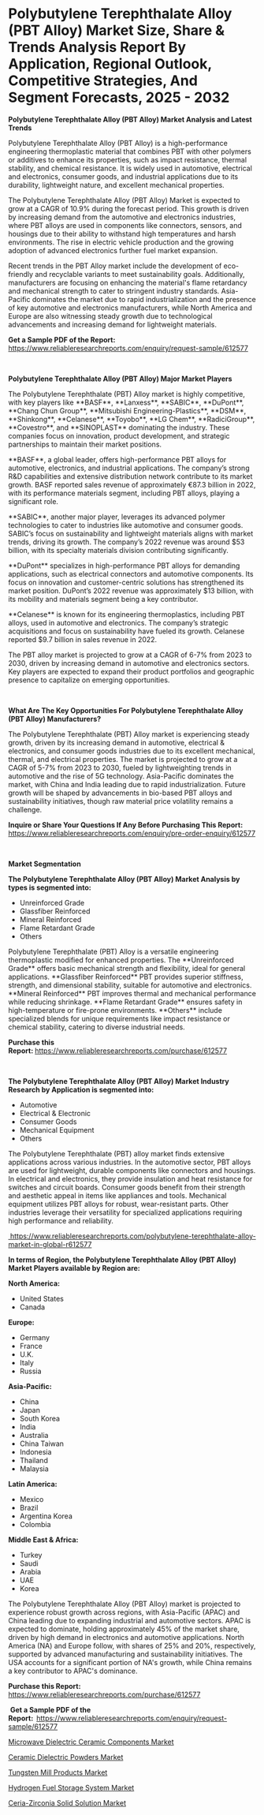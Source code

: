 <p><h1>Polybutylene Terephthalate Alloy (PBT Alloy) Market Size, Share & Trends Analysis Report By Application, Regional Outlook, Competitive Strategies, And Segment Forecasts, 2025 - 2032</h1></p><p><strong>Polybutylene Terephthalate Alloy (PBT Alloy) Market Analysis and Latest Trends</strong></p>
<p><p>Polybutylene Terephthalate Alloy (PBT Alloy) is a high-performance engineering thermoplastic material that combines PBT with other polymers or additives to enhance its properties, such as impact resistance, thermal stability, and chemical resistance. It is widely used in automotive, electrical and electronics, consumer goods, and industrial applications due to its durability, lightweight nature, and excellent mechanical properties.</p><p>The Polybutylene Terephthalate Alloy (PBT Alloy) Market is expected to grow at a CAGR of 10.9% during the forecast period. This growth is driven by increasing demand from the automotive and electronics industries, where PBT alloys are used in components like connectors, sensors, and housings due to their ability to withstand high temperatures and harsh environments. The rise in electric vehicle production and the growing adoption of advanced electronics further fuel market expansion.</p><p>Recent trends in the PBT Alloy market include the development of eco-friendly and recyclable variants to meet sustainability goals. Additionally, manufacturers are focusing on enhancing the material's flame retardancy and mechanical strength to cater to stringent industry standards. Asia-Pacific dominates the market due to rapid industrialization and the presence of key automotive and electronics manufacturers, while North America and Europe are also witnessing steady growth due to technological advancements and increasing demand for lightweight materials.</p></p>
<p><strong>Get a Sample PDF of the Report:&nbsp;</strong> <a href="https://www.reliableresearchreports.com/enquiry/request-sample/612577?utm_campaign=33&utm_medium=2&utm_source=Github&utm_content=ia&utm_term=20012025&utm_id=polybutylene-terephthalate-alloy-pbt-alloy">https://www.reliableresearchreports.com/enquiry/request-sample/612577</a></p>
<p>&nbsp;</p>
<p><strong>Polybutylene Terephthalate Alloy (PBT Alloy) Major Market Players</strong></p>
<p><p>The Polybutylene Terephthalate (PBT) Alloy market is highly competitive, with key players like **BASF**, **Lanxess**, **SABIC**, **DuPont**, **Chang Chun Group**, **Mitsubishi Engineering-Plastics**, **DSM**, **Shinkong**, **Celanese**, **Toyobo**, **LG Chem**, **RadiciGroup**, **Covestro**, and **SINOPLAST** dominating the industry. These companies focus on innovation, product development, and strategic partnerships to maintain their market positions.</p><p>**BASF**, a global leader, offers high-performance PBT alloys for automotive, electronics, and industrial applications. The company’s strong R&D capabilities and extensive distribution network contribute to its market growth. BASF reported sales revenue of approximately €87.3 billion in 2022, with its performance materials segment, including PBT alloys, playing a significant role.</p><p>**SABIC**, another major player, leverages its advanced polymer technologies to cater to industries like automotive and consumer goods. SABIC’s focus on sustainability and lightweight materials aligns with market trends, driving its growth. The company’s 2022 revenue was around $53 billion, with its specialty materials division contributing significantly.</p><p>**DuPont** specializes in high-performance PBT alloys for demanding applications, such as electrical connectors and automotive components. Its focus on innovation and customer-centric solutions has strengthened its market position. DuPont’s 2022 revenue was approximately $13 billion, with its mobility and materials segment being a key contributor.</p><p>**Celanese** is known for its engineering thermoplastics, including PBT alloys, used in automotive and electronics. The company’s strategic acquisitions and focus on sustainability have fueled its growth. Celanese reported $9.7 billion in sales revenue in 2022.</p><p>The PBT alloy market is projected to grow at a CAGR of 6-7% from 2023 to 2030, driven by increasing demand in automotive and electronics sectors. Key players are expected to expand their product portfolios and geographic presence to capitalize on emerging opportunities.</p></p>
<p>&nbsp;</p>
<p><strong>What Are The Key Opportunities For Polybutylene Terephthalate Alloy (PBT Alloy) Manufacturers?</strong></p>
<p><p>The Polybutylene Terephthalate (PBT) Alloy market is experiencing steady growth, driven by its increasing demand in automotive, electrical & electronics, and consumer goods industries due to its excellent mechanical, thermal, and electrical properties. The market is projected to grow at a CAGR of 5-7% from 2023 to 2030, fueled by lightweighting trends in automotive and the rise of 5G technology. Asia-Pacific dominates the market, with China and India leading due to rapid industrialization. Future growth will be shaped by advancements in bio-based PBT alloys and sustainability initiatives, though raw material price volatility remains a challenge.</p></p>
<p><strong>Inquire or Share Your Questions If Any Before Purchasing This Report:</strong> <a href="https://www.reliableresearchreports.com/enquiry/pre-order-enquiry/612577?utm_campaign=33&utm_medium=2&utm_source=Github&utm_content=ia&utm_term=20012025&utm_id=polybutylene-terephthalate-alloy-pbt-alloy">https://www.reliableresearchreports.com/enquiry/pre-order-enquiry/612577</a></p>
<p>&nbsp;</p>
<p><strong>Market Segmentation</strong></p>
<p><strong>The Polybutylene Terephthalate Alloy (PBT Alloy) Market Analysis by types is segmented into:</strong></p>
<p><ul><li>Unreinforced Grade</li><li>Glassfiber Reinforced</li><li>Mineral Reinforced</li><li>Flame Retardant Grade</li><li>Others</li></ul></p>
<p><p>Polybutylene Terephthalate (PBT) Alloy is a versatile engineering thermoplastic modified for enhanced properties. The **Unreinforced Grade** offers basic mechanical strength and flexibility, ideal for general applications. **Glassfiber Reinforced** PBT provides superior stiffness, strength, and dimensional stability, suitable for automotive and electronics. **Mineral Reinforced** PBT improves thermal and mechanical performance while reducing shrinkage. **Flame Retardant Grade** ensures safety in high-temperature or fire-prone environments. **Others** include specialized blends for unique requirements like impact resistance or chemical stability, catering to diverse industrial needs.</p></p>
<p><strong>Purchase this Report:&nbsp;</strong><a href="https://www.reliableresearchreports.com/purchase/612577?utm_campaign=33&utm_medium=2&utm_source=Github&utm_content=ia&utm_term=20012025&utm_id=polybutylene-terephthalate-alloy-pbt-alloy">https://www.reliableresearchreports.com/purchase/612577</a></p>
<p>&nbsp;</p>
<p><strong>The Polybutylene Terephthalate Alloy (PBT Alloy) Market Industry Research by Application is segmented into:</strong></p>
<p><ul><li>Automotive</li><li>Electrical & Electronic</li><li>Consumer Goods</li><li>Mechanical Equipment</li><li>Others</li></ul></p>
<p><p>The Polybutylene Terephthalate (PBT) alloy market finds extensive applications across various industries. In the automotive sector, PBT alloys are used for lightweight, durable components like connectors and housings. In electrical and electronics, they provide insulation and heat resistance for switches and circuit boards. Consumer goods benefit from their strength and aesthetic appeal in items like appliances and tools. Mechanical equipment utilizes PBT alloys for robust, wear-resistant parts. Other industries leverage their versatility for specialized applications requiring high performance and reliability.</p></p>
<p><a href="https://www.reliableresearchreports.com/polybutylene-terephthalate-alloy-market-in-global-r612577?utm_campaign=33&utm_medium=2&utm_source=Github&utm_content=ia&utm_term=20012025&utm_id=polybutylene-terephthalate-alloy-pbt-alloy">&nbsp;https://www.reliableresearchreports.com/polybutylene-terephthalate-alloy-market-in-global-r612577</a></p>
<p><strong>In terms of Region, the Polybutylene Terephthalate Alloy (PBT Alloy) Market Players available by Region are:</strong></p>
<p>
    <p> <strong> North America: </strong>
        <ul>
            <li>United States</li>
            <li>Canada</li>
        </ul>
        </p> 
    <p> <strong> Europe: </strong>
        <ul>
            <li>Germany</li>
            <li>France</li>
            <li>U.K.</li>
            <li>Italy</li>
            <li>Russia</li>
        </ul>
        </p> 
    <p> <strong> Asia-Pacific: </strong>
        <ul>
            <li>China</li>
            <li>Japan</li>
            <li>South Korea</li>
            <li>India</li>
            <li>Australia</li>
            <li>China Taiwan</li>
            <li>Indonesia</li>
            <li>Thailand</li>
            <li>Malaysia</li>
        </ul>
        </p> 
    <p> <strong> Latin America: </strong>
        <ul>
            <li>Mexico</li>
            <li>Brazil</li>
            <li>Argentina Korea</li>
            <li>Colombia</li>
        </ul>
        </p> 
    <p> <strong> Middle East & Africa: </strong>
        <ul>
            <li>Turkey</li>
            <li>Saudi</li>
            <li>Arabia</li>
            <li>UAE</li>
            <li>Korea</li>
        </ul>
    </p>
    </p>
<p><p>The Polybutylene Terephthalate Alloy (PBT Alloy) market is projected to experience robust growth across regions, with Asia-Pacific (APAC) and China leading due to expanding industrial and automotive sectors. APAC is expected to dominate, holding approximately 45% of the market share, driven by high demand in electronics and automotive applications. North America (NA) and Europe follow, with shares of 25% and 20%, respectively, supported by advanced manufacturing and sustainability initiatives. The USA accounts for a significant portion of NA's growth, while China remains a key contributor to APAC's dominance.</p></p>
<p><strong>Purchase this Report: </strong><a href="https://www.reliableresearchreports.com/purchase/612577?utm_campaign=33&utm_medium=2&utm_source=Github&utm_content=ia&utm_term=20012025&utm_id=polybutylene-terephthalate-alloy-pbt-alloy">https://www.reliableresearchreports.com/purchase/612577</a></p>
<p>&nbsp;<strong>Get a Sample PDF of the Report:&nbsp;&nbsp;</strong><a href="https://www.reliableresearchreports.com/enquiry/request-sample/612577?utm_campaign=33&utm_medium=2&utm_source=Github&utm_content=ia&utm_term=20012025&utm_id=polybutylene-terephthalate-alloy-pbt-alloy">https://www.reliableresearchreports.com/enquiry/request-sample/612577</a></p>
<p><strong></strong></p>
<p><p><a href="https://github.com/rosalinebhakta48/Market-Research-Report-List-1/blob/main/microwave-dielectric-ceramic-components-market.md?utm_campaign=33&utm_medium=2&utm_source=Github&utm_content=ia&utm_term=20012025&utm_id=polybutylene-terephthalate-alloy-pbt-alloy">Microwave Dielectric Ceramic Components Market</a></p><p><a href="https://github.com/nathaliehurles7142/Market-Research-Report-List-1/blob/main/ceramic-dielectric-powders-market.md?utm_campaign=33&utm_medium=2&utm_source=Github&utm_content=ia&utm_term=20012025&utm_id=polybutylene-terephthalate-alloy-pbt-alloy">Ceramic Dielectric Powders Market</a></p><p><a href="https://github.com/chongseney974/Market-Research-Report-List-1/blob/main/tungsten-mill-products-market.md?utm_campaign=33&utm_medium=2&utm_source=Github&utm_content=ia&utm_term=20012025&utm_id=polybutylene-terephthalate-alloy-pbt-alloy">Tungsten Mill Products Market</a></p><p><a href="https://github.com/ElviraLeka1962/Market-Research-Report-List-1/blob/main/hydrogen-fuel-storage-system-market.md?utm_campaign=33&utm_medium=2&utm_source=Github&utm_content=ia&utm_term=20012025&utm_id=polybutylene-terephthalate-alloy-pbt-alloy">Hydrogen Fuel Storage System Market</a></p><p><a href="https://github.com/darenph8er/Market-Research-Report-List-1/blob/main/ceria-zirconia-solid-solution-market.md?utm_campaign=33&utm_medium=2&utm_source=Github&utm_content=ia&utm_term=20012025&utm_id=polybutylene-terephthalate-alloy-pbt-alloy">Ceria-Zirconia Solid Solution Market</a></p></p>